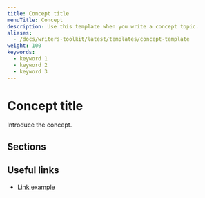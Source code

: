 ```yaml
---
title: Concept title
menuTitle: Concept
description: Use this template when you write a concept topic.
aliases:
  - /docs/writers-toolkit/latest/templates/concept-template
weight: 100
keywords:
  - keyword 1
  - keyword 2
  - keyword 3
---
```


<!-- Refer to [Front matter]({{< relref "../../front-matter/" >}}) for more information about how to populate front matter. -->

# Concept title

<!-- The concept title is required. Use a noun-based title that includes the name of the product or feature. For example: Alerting fundamentals.

A concept provides an overview and background information to help users understand a product, interface, or task. Concepts answer the question “what is it?”. Readers learn about features through concepts. Concepts do not include step-by-step procedures or reference material but often link to those materials.

Refer to the [Concept topic documentation](https://grafana.com/docs/writers-toolkit/writing-guide/topic-types/concept/) for guidelines on writing a concept topic.
-->

Introduce the concept.

<!-- The introduction is required. Add an introduction to the concept to summarize the purpose or main point of the feature. -->

## Sections

<!-- Add sections replacing **Sections** with subtitles for each section. Concept topics or sections explain what and why. They do not explain how. If you are a new user, you might look for concept information to learn about what Grafana is, why it might be useful to you, and what the general workflow is. -->

## Useful links

<!-- Link out to task or reference topics related to the concept. -->

- [Link example](https://grafana.com)
